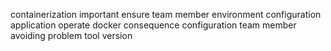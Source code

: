 containerization important ensure team member environment configuration application operate docker consequence configuration team member avoiding problem tool version